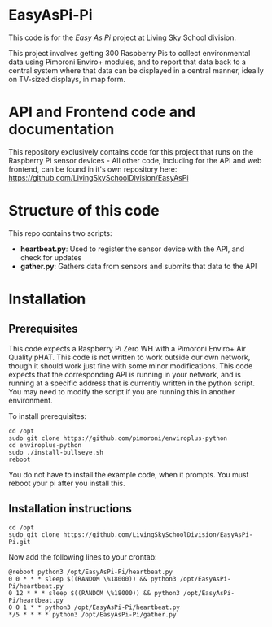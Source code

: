 # EasyAsPi-Pi
This code is for the _Easy As Pi_ project at Living Sky School division.

This project involves getting 300 Raspberry Pis to collect environmental data using Pimoroni Enviro+ modules, and to report that data back to a central system where that data can be displayed in a central manner, ideally on TV-sized displays, in map form.

# API and Frontend code and documentation
This repository exclusively contains code for this project that runs on the Raspberry Pi sensor devices - All other code, including for the API and web frontend, can be found in it's own repository here: https://github.com/LivingSkySchoolDivision/EasyAsPi

# Structure of this code

This repo contains two scripts:
 - __heartbeat.py__: Used to register the sensor device with the API, and check for updates
 - __gather.py__: Gathers data from sensors and submits that data to the API


# Installation
## Prerequisites
This code expects a Raspberry Pi Zero WH with a Pimoroni Enviro+ Air Quality pHAT.
This code is not written to work outside our own network, though it should work just fine with some minor modifications. 
This code expects that the corresponding API is running in your network, and is running at a specific address that is currently written in the python script. You may need to modify the script if you are running this in another environment.

To install prerequisites:
```
cd /opt
sudo git clone https://github.com/pimoroni/enviroplus-python
cd enviroplus-python
sudo ./install-bullseye.sh
reboot
```
You do not have to install the example code, when it prompts.
You must reboot your pi after you install this.

## Installation instructions
```
cd /opt
sudo git clone https://github.com/LivingSkySchoolDivision/EasyAsPi-Pi.git
```

Now add the following lines to your crontab:

```
@reboot python3 /opt/EasyAsPi-Pi/heartbeat.py
0 0 * * * sleep $((RANDOM \%18000)) && python3 /opt/EasyAsPi-Pi/heartbeat.py
0 12 * * * sleep $((RANDOM \%18000)) && python3 /opt/EasyAsPi-Pi/heartbeat.py
0 0 1 * * python3 /opt/EasyAsPi-Pi/heartbeat.py
*/5 * * * * python3 /opt/EasyAsPi-Pi/gather.py
```